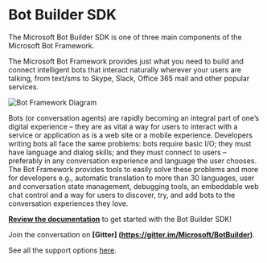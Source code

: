 # Bot Builder SDK

The Microsoft Bot Builder SDK is one of three main components of the Microsoft Bot Framework.

The Microsoft Bot Framework provides just what you need to build and connect intelligent bots that interact naturally wherever your users are talking, from text/sms to Skype, Slack, Office 365 mail and other popular services.

![Bot Framework Diagram](http://docs.botframework.com/en-us/images/faq-overview/botframework_overview_july.png)

Bots (or conversation agents) are rapidly becoming an integral part of one’s digital experience – they are as vital a way for users to interact with a service or application as is a web site or a mobile experience. Developers writing bots all face the same problems: bots require basic I/O; they must have language and dialog skills; and they must connect to users – preferably in any conversation experience and language the user chooses. The Bot Framework provides tools to easily solve these problems and more for developers e.g., automatic translation to more than 30 languages, user and conversation state management, debugging tools, an embeddable web chat control and a way for users to discover, try, and add bots to the conversation experiences they love.

**[Review the documentation](http://docs.botframework.com)** to get started with the Bot Builder SDK!

Join the conversation on **[Gitter] (https://gitter.im/Microsoft/BotBuilder)**.

See all the support options [here](https://docs.botframework.com/en-us/support/).
